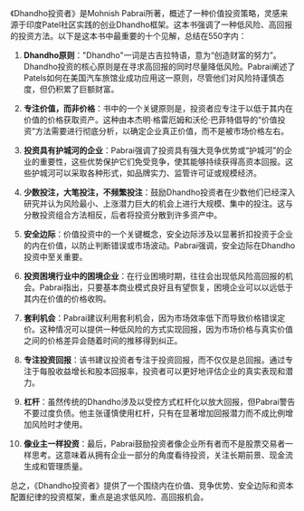 《Dhandho投资者》是Mohnish Pabrai所著，概述了一种价值投资策略，灵感来源于印度Patel社区实践的创业Dhandho框架。这本书强调了一种低风险、高回报的投资方法。以下是这本书中最重要的十个见解，总结在550字内：

1. **Dhandho原则**："Dhandho"一词是古吉拉特语，意为“创造财富的努力”。Dhandho投资的核心原则是在寻求高回报的同时尽量降低风险。Pabrai阐述了Patels如何在美国汽车旅馆业成功应用这一原则，尽管他们对风险持谨慎态度，但仍积累了巨额财富。

2. **专注价值，而非价格**：书中的一个关键原则是，投资者应专注于以低于其内在价值的价格获取资产。这种由本杰明·格雷厄姆和沃伦·巴菲特倡导的“价值投资”方法需要进行彻底分析，以确定企业真正价值，而不是被市场价格左右。

3. **投资具有护城河的企业**：Pabrai强调了投资具有强大竞争优势或“护城河”的企业的重要性，这些优势保护它们免受竞争，使其能够持续获得高资本回报。这些护城河可以采取各种形式，如品牌实力、监管许可证或规模经济。

4. **少数投注，大笔投注，不频繁投注**：鼓励Dhandho投资者在少数他们已经深入研究并认为风险最小、上涨潜力巨大的机会上进行大规模、集中的投注。这与分散投资组合方法相反，后者将投资分散到许多资产中。

5. **安全边际**：价值投资中的一个关键概念，安全边际涉及以显著折扣投资于企业的内在价值，以防止判断错误或市场波动。Pabrai强调，安全边际在Dhandho投资中至关重要。

6. **投资困境行业中的困境企业**：在行业困境时期，往往会出现低风险高回报的机会。Pabrai指出，只要基本商业模式良好且有望恢复，困境企业可以以远低于其内在价值的价格收购。

7. **套利机会**：Pabrai建议利用套利机会，因为市场效率低下而导致价格错误定价。这种情况可以提供一种低风险的方式实现回报，因为市场价格与真实价值之间的价格差异会随着时间的推移得到纠正。

8. **专注投资回报**：该书建议投资者专注于投资回报，而不仅仅是总回报。通过专注于每股收益增长和股本回报率，投资者可以更好地评估企业的真实表现和潜力。

9. **杠杆**：虽然传统的Dhandho涉及以受控方式杠杆化以放大回报，但Pabrai警告不要过度负债。他主张谨慎使用杠杆，只有在显著增加回报潜力而不成比例增加风险时才使用。

10. **像业主一样投资**：最后，Pabrai鼓励投资者像企业所有者而不是股票交易者一样思考。这意味着从拥有企业一部分的角度看待投资，关注长期前景、现金流生成和管理质量。

总之，《Dhandho投资者》提供了一个围绕内在价值、竞争优势、安全边际和资本配置纪律的投资框架，重点是追求低风险、高回报机会。